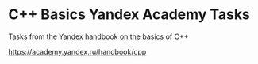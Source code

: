 # C++ Basics Yandex Academy Tasks
Tasks from the Yandex handbook on the basics of C++

https://academy.yandex.ru/handbook/cpp
